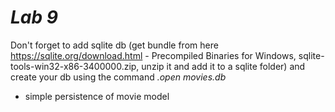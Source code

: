 # _Lab 9_

Don't forget to add sqlite db (get bundle from here https://sqlite.org/download.html - Precompiled Binaries for Windows, sqlite-tools-win32-x86-3400000.zip, unzip it and add it to a sqlite folder) and create your db using the command _.open movies.db_

- simple persistence of movie model